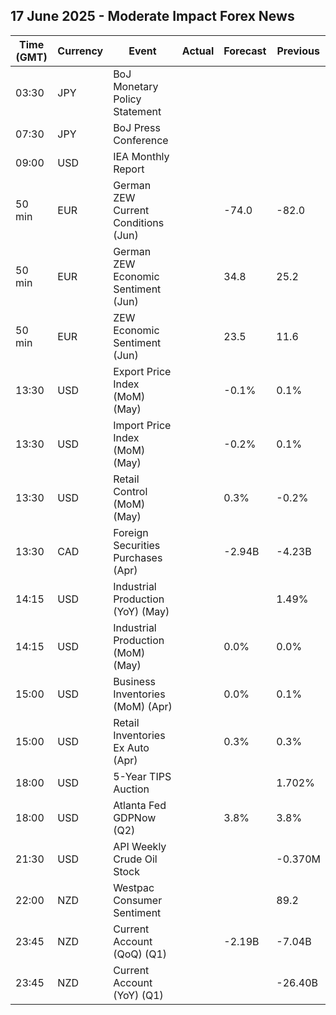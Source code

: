 ## 17 June 2025 - Moderate Impact Forex News

| Time (GMT) | Currency | Event | Actual | Forecast | Previous |
|------|----------|-------|--------|----------|----------|
| 03:30 | JPY | BoJ Monetary Policy Statement |  |  |  |
| 07:30 | JPY | BoJ Press Conference |  |  |  |
| 09:00 | USD | IEA Monthly Report |  |  |  |
| 50 min | EUR | German ZEW Current Conditions (Jun) |  | -74.0 | -82.0 |
| 50 min | EUR | German ZEW Economic Sentiment (Jun) |  | 34.8 | 25.2 |
| 50 min | EUR | ZEW Economic Sentiment (Jun) |  | 23.5 | 11.6 |
| 13:30 | USD | Export Price Index (MoM) (May) |  | -0.1% | 0.1% |
| 13:30 | USD | Import Price Index (MoM) (May) |  | -0.2% | 0.1% |
| 13:30 | USD | Retail Control (MoM) (May) |  | 0.3% | -0.2% |
| 13:30 | CAD | Foreign Securities Purchases (Apr) |  | -2.94B | -4.23B |
| 14:15 | USD | Industrial Production (YoY) (May) |  |  | 1.49% |
| 14:15 | USD | Industrial Production (MoM) (May) |  | 0.0% | 0.0% |
| 15:00 | USD | Business Inventories (MoM) (Apr) |  | 0.0% | 0.1% |
| 15:00 | USD | Retail Inventories Ex Auto (Apr) |  | 0.3% | 0.3% |
| 18:00 | USD | 5-Year TIPS Auction |  |  | 1.702% |
| 18:00 | USD | Atlanta Fed GDPNow (Q2) |  | 3.8% | 3.8% |
| 21:30 | USD | API Weekly Crude Oil Stock |  |  | -0.370M |
| 22:00 | NZD | Westpac Consumer Sentiment |  |  | 89.2 |
| 23:45 | NZD | Current Account (QoQ) (Q1) |  | -2.19B | -7.04B |
| 23:45 | NZD | Current Account (YoY) (Q1) |  |  | -26.40B |
